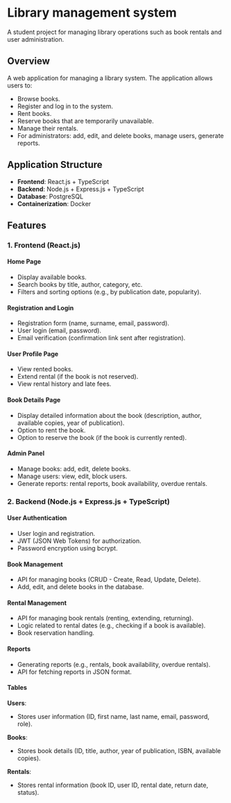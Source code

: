 # Library management system

A student project for managing library operations such as book rentals and user administration.

## Overview
A web application for managing a library system. The application allows users to:
- Browse books.
- Register and log in to the system.
- Rent books.
- Reserve books that are temporarily unavailable.
- Manage their rentals.
- For administrators: add, edit, and delete books, manage users, generate reports.

## Application Structure

- **Frontend**: React.js + TypeScript
- **Backend**: Node.js + Express.js + TypeScript
- **Database**: PostgreSQL
- **Containerization**: Docker

## Features

### 1. Frontend (React.js)

#### Home Page
- Display available books.
- Search books by title, author, category, etc.
- Filters and sorting options (e.g., by publication date, popularity).

#### Registration and Login
- Registration form (name, surname, email, password).
- User login (email, password).
- Email verification (confirmation link sent after registration).

#### User Profile Page
- View rented books.
- Extend rental (if the book is not reserved).
- View rental history and late fees.

#### Book Details Page
- Display detailed information about the book (description, author, available copies, year of publication).
- Option to rent the book.
- Option to reserve the book (if the book is currently rented).

#### Admin Panel
- Manage books: add, edit, delete books.
- Manage users: view, edit, block users.
- Generate reports: rental reports, book availability, overdue rentals.

### 2. Backend (Node.js + Express.js + TypeScript)

#### User Authentication
- User login and registration.
- JWT (JSON Web Tokens) for authorization.
- Password encryption using bcrypt.

#### Book Management
- API for managing books (CRUD - Create, Read, Update, Delete).
- Add, edit, and delete books in the database.

#### Rental Management
- API for managing book rentals (renting, extending, returning).
- Logic related to rental dates (e.g., checking if a book is available).
- Book reservation handling.

#### Reports
- Generating reports (e.g., rentals, book availability, overdue rentals).
- API for fetching reports in JSON format.

#### Tables

**Users**:
   - Stores user information (ID, first name, last name, email, password, role).

**Books**:
   - Stores book details (ID, title, author, year of publication, ISBN, available copies).

**Rentals**:
   - Stores rental information (book ID, user ID, rental date, return date, status).